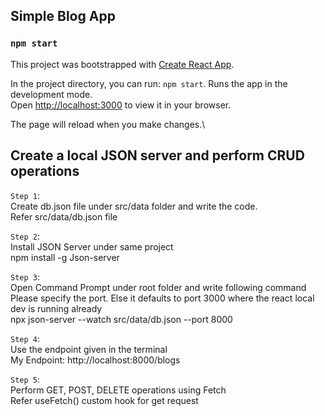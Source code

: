 ## Simple Blog App

### `npm start`
This project was bootstrapped with [Create React App](https://github.com/facebook/create-react-app).

In the project directory, you can run: `npm start`. 
Runs the app in the development mode.\
Open [http://localhost:3000](http://localhost:3000) to view it in your browser.

The page will reload when you make changes.\

## Create a local JSON server and perform CRUD operations

`Step 1`:\
    Create db.json file under src/data folder and write the code.\
        Refer src/data/db.json file

`Step 2`:\
    Install JSON Server under same project\
        npm install -g Json-server 

`Step 3`:\
    Open Command Prompt  under root folder and write following command\
    Please specify the port. Else it defaults to port 3000 where the react local dev is running already\
        npx json-server --watch src/data/db.json --port 8000

`Step 4`:\
    Use the endpoint given in the terminal\
        My Endpoint: http://localhost:8000/blogs

`Step 5`:\
    Perform GET, POST, DELETE operations using Fetch\
        Refer useFetch() custom hook for get request
